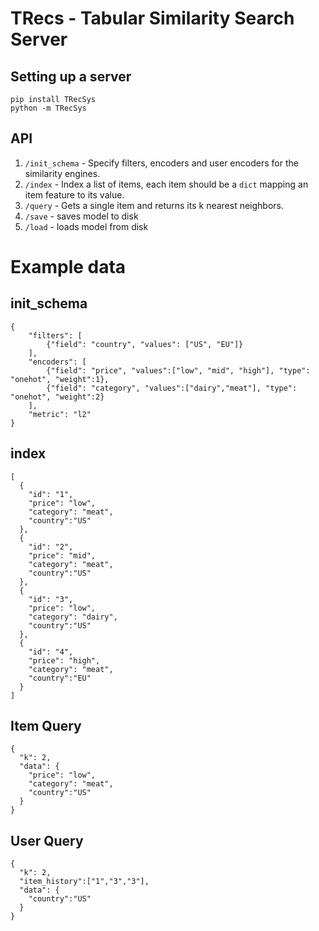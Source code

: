 # TRecs - Tabular Similarity Search Server

## Setting up a server
```
pip install TRecSys
python -m TRecSys
```

## API

  1. `/init_schema` - Specify filters, encoders and user encoders for the similarity engines.
   1. `/index` - Index a list of items, each item should be a `dict` mapping an item feature to its value.
   1. `/query` - Gets a single item and returns its k nearest neighbors.
   1. `/save`  - saves model to disk
   1. `/load`  - loads model from disk

# Example data
## init_schema
```
{
    "filters": [
        {"field": "country", "values": ["US", "EU"]}
    ],
    "encoders": [
        {"field": "price", "values":["low", "mid", "high"], "type": "onehot", "weight":1},
        {"field": "category", "values":["dairy","meat"], "type": "onehot", "weight":2}
    ],
    "metric": "l2"
}
```

## index

```
[
  {
    "id": "1",
    "price": "low",
    "category": "meat",
    "country":"US"
  },
  {
    "id": "2",
    "price": "mid",
    "category": "meat",
    "country":"US"
  },
  {
    "id": "3",
    "price": "low",
    "category": "dairy",
    "country":"US"
  },
  {
    "id": "4",
    "price": "high",
    "category": "meat",
    "country":"EU"
  }
]
```
## Item Query
```
{
  "k": 2,
  "data": {
    "price": "low",
    "category": "meat",
    "country":"US"
  }
}
```

## User Query
```
{
  "k": 2,
  "item_history":["1","3","3"],
  "data": {
    "country":"US"
  }
}
```

